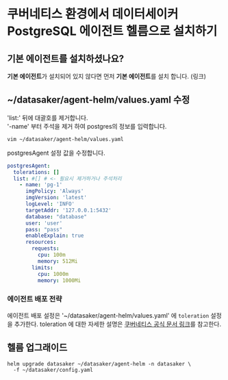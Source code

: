# 쿠버네티스 환경에서 데이터세이커 PostgreSQL 에이전트 헬름으로 설치하기

## 기본 에이전트를 설치하셨나요?

**기본 에이전트**가 설치되어 있지 않다면 먼저 **기본 에이전트**를 설치 합니다. (링크)

## ~/datasaker/agent-helm/values.yaml 수정

'list:' 뒤에 대괄호를 제거합니다.  
'-name' 부터 주석을 제거 하여 postgres의 정보를 입력합니다.

```shell
vim ~/datasaker/agent-helm/values.yaml
```

postgresAgent 설정 값을 수정합니다.

```yaml
postgresAgent:
  tolerations: []
  list: #[] # <- 필요시 제거하거나 주석처리
    - name: 'pg-1'
      imgPolicy: 'Always'
      imgVersion: 'latest'
      logLevel: 'INFO'
      targetAddr: '127.0.0.1:5432'
      database: "database"
      user: 'user'
      pass: "pass"
      enableExplain: true
      resources:
        requests:
          cpu: 100m
          memory: 512Mi
        limits:
          cpu: 1000m
          memory: 1000Mi
```

### 에이전트 배포 전략

에이전트 배포 설정은 '~/datasaker/agent-helm/values.yaml' 에 `toleration` 설정을 추가한다. toleration 에 대한 자세한 설명은 [쿠버네티스 공식 문서 링크](https://kubernetes.io/docs/concepts/scheduling-eviction/taint-and-toleration/)를 참고한다.

## 헬름 업그래이드

```shell
helm upgrade datasaker ~/datasaker/agent-helm -n datasaker \
  -f ~/datasaker/config.yaml
```
